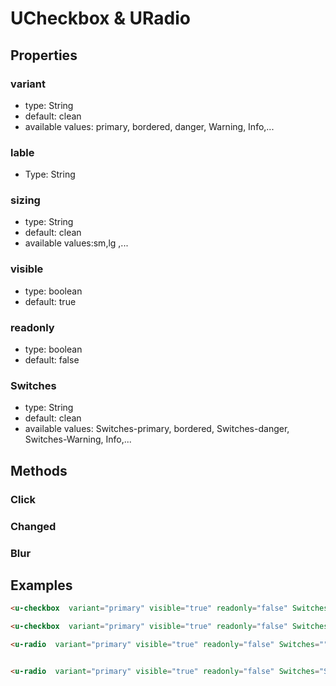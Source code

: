 # UCheckbox & URadio

## Properties

### variant

* type: String
* default: clean
* available values: primary, bordered, danger, Warning, Info,...

### lable
* Type: String

### sizing
* type: String
* default: clean
* available values:sm,lg ,... 

### visible

* type: boolean
* default: true

### readonly

* type: boolean
* default: false

### Switches

* type: String
* default: clean
* available values: Switches-primary, bordered, Switches-danger, Switches-Warning, Info,...

## Methods

### Click
### Changed
### Blur
   


## Examples

```html
<u-checkbox  variant="primary" visible="true" readonly="false" Switches="" @Changed="" @Click="" @Blur=""  lable="Sample" />

<u-checkbox  variant="primary" visible="true" readonly="false" Switches="Switches-primary" @Changed="" @Click="" @Blur="" lable="Sample" />

<u-radio  variant="primary" visible="true" readonly="false" Switches="" @Changed="" @Click="" @Blur="" lable="Sample" />


<u-radio  variant="primary" visible="true" readonly="false" Switches="Switches-primary" @Changed="" @Click="" @Blur="" lable="Sample" />


```




